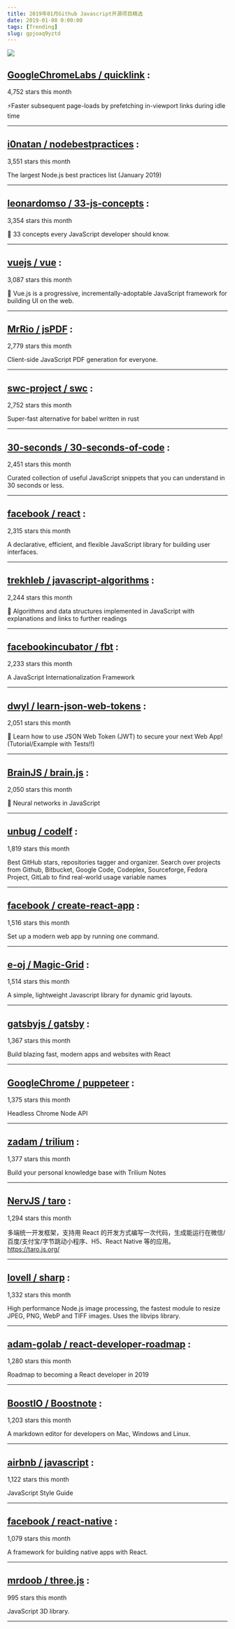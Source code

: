 ```yaml
---
title: 2019年01月Github Javascript开源项目精选 
date: 2019-01-08 0:00:00
tags: [Trending]
slug: gpjoaq9yztd
---
```

![](https://static.alili.tech/images/github_11.png)
##   [GoogleChromeLabs / quicklink](https://github.com/GoogleChromeLabs/quicklink) : 
 
4,752 stars this month

⚡️Faster subsequent page-loads by prefetching in-viewport links during idle time 

---
##   [i0natan / nodebestpractices](https://github.com/i0natan/nodebestpractices) : 
 
3,551 stars this month

The largest Node.js best practices list (January 2019) 

---
##   [leonardomso / 33-js-concepts](https://github.com/leonardomso/33-js-concepts) : 
 
3,354 stars this month

📜 33 concepts every JavaScript developer should know. 

---
##   [vuejs / vue](https://github.com/vuejs/vue) : 
 
3,087 stars this month

🖖 Vue.js is a progressive, incrementally-adoptable JavaScript framework for building UI on the web. 

---
##   [MrRio / jsPDF](https://github.com/MrRio/jsPDF) : 
 
2,779 stars this month

Client-side JavaScript PDF generation for everyone. 

---
##   [swc-project / swc](https://github.com/swc-project/swc) : 
 
2,752 stars this month

Super-fast alternative for babel written in rust 

---
##   [30-seconds / 30-seconds-of-code](https://github.com/30-seconds/30-seconds-of-code) : 
 
2,451 stars this month

Curated collection of useful JavaScript snippets that you can understand in 30 seconds or less. 

---
##   [facebook / react](https://github.com/facebook/react) : 
 
2,315 stars this month

A declarative, efficient, and flexible JavaScript library for building user interfaces. 

---
##   [trekhleb / javascript-algorithms](https://github.com/trekhleb/javascript-algorithms) : 
 
2,244 stars this month

📝 Algorithms and data structures implemented in JavaScript with explanations and links to further readings 

---
##   [facebookincubator / fbt](https://github.com/facebookincubator/fbt) : 
 
2,233 stars this month

A JavaScript Internationalization Framework 

---
##   [dwyl / learn-json-web-tokens](https://github.com/dwyl/learn-json-web-tokens) : 
 
2,051 stars this month

🔐 Learn how to use JSON Web Token (JWT) to secure your next Web App! (Tutorial/Example with Tests!!) 

---
##   [BrainJS / brain.js](https://github.com/BrainJS/brain.js) : 
 
2,050 stars this month

🤖 Neural networks in JavaScript 

---
##   [unbug / codelf](https://github.com/unbug/codelf) : 
 
1,819 stars this month

Best GitHub stars, repositories tagger and organizer. Search over projects from Github, Bitbucket, Google Code, Codeplex, Sourceforge, Fedora Project, GitLab to find real-world usage variable names 

---
##   [facebook / create-react-app](https://github.com/facebook/create-react-app) : 
 
1,516 stars this month

Set up a modern web app by running one command. 

---
##   [e-oj / Magic-Grid](https://github.com/e-oj/Magic-Grid) : 
 
1,514 stars this month

A simple, lightweight Javascript library for dynamic grid layouts. 

---
##   [gatsbyjs / gatsby](https://github.com/gatsbyjs/gatsby) : 
 
1,367 stars this month

Build blazing fast, modern apps and websites with React 

---
##   [GoogleChrome / puppeteer](https://github.com/GoogleChrome/puppeteer) : 
 
1,375 stars this month

Headless Chrome Node API 

---
##   [zadam / trilium](https://github.com/zadam/trilium) : 
 
1,377 stars this month

Build your personal knowledge base with Trilium Notes 

---
##   [NervJS / taro](https://github.com/NervJS/taro) : 
 
1,294 stars this month

多端统一开发框架，支持用 React 的开发方式编写一次代码，生成能运行在微信/百度/支付宝/字节跳动小程序、H5、React Native 等的应用。 https://taro.js.org/ 

---
##   [lovell / sharp](https://github.com/lovell/sharp) : 
 
1,332 stars this month

High performance Node.js image processing, the fastest module to resize JPEG, PNG, WebP and TIFF images. Uses the libvips library. 

---
##   [adam-golab / react-developer-roadmap](https://github.com/adam-golab/react-developer-roadmap) : 
 
1,280 stars this month

Roadmap to becoming a React developer in 2019 

---
##   [BoostIO / Boostnote](https://github.com/BoostIO/Boostnote) : 
 
1,203 stars this month

A markdown editor for developers on Mac, Windows and Linux. 

---
##   [airbnb / javascript](https://github.com/airbnb/javascript) : 
 
1,122 stars this month

JavaScript Style Guide 

---
##   [facebook / react-native](https://github.com/facebook/react-native) : 
 
1,079 stars this month

A framework for building native apps with React. 

---
##   [mrdoob / three.js](https://github.com/mrdoob/three.js) : 
 
995 stars this month

JavaScript 3D library. 

---

